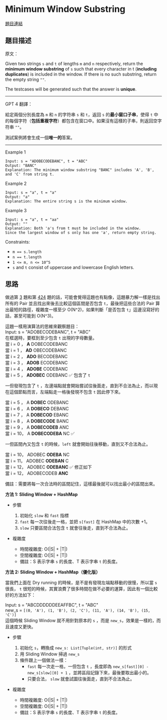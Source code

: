 # Minimum Window Substring
[題目連結](https://leetcode.com/problems/minimum-window-substring/)

## 題目描述
原文：

Given two strings `s` and `t` of lengths `m` and `n` respectively, return the **minimum window substring**
 of `s` such that every character in t (**including duplicates**) is included in the window. If there is no such substring, return the empty string `""`.

The testcases will be generated such that the answer is **unique**.


----

GPT 4 翻譯：

給定兩個分別長度為 `m` 和 `n` 的字符串 `s` 和 `t`，返回 `s` 的**最小窗口子串**，使得 `t` 中的每個字符（**包括重複字符**）都包含在窗口中。如果沒有這樣的子串，則返回空字符串 `""`。

測試案例將會生成一個**唯一的**答案。


----

Example 1

```
Input: s = "ADOBECODEBANC", t = "ABC"
Output: "BANC"
Explanation: The minimum window substring "BANC" includes 'A', 'B', and 'C' from string t.
```

Example 2
```
Input: s = "a", t = "a"
Output: "a"
Explanation: The entire string s is the minimum window.
```

Example 3

```
Input: s = "a", t = "aa"
Output: ""
Explanation: Both 'a's from t must be included in the window.
Since the largest window of s only has one 'a', return empty string.
```

Constraints:

* `m == s.length`
* `n == t.length`
* `1 <= m, n <= 10^5`
* `s` and `t` consist of uppercase and lowercase English letters.
 

## 思路

做過第 [3](../3.%20Longest%20Substring%20Without%20Repeating%20Characters/) 題和第 [424](../424.%20Longest%20Repeating%20Character%20Replacement/) 題的話，可能會覺得這題也有點像，這題暴力解一樣是找出所有的 Pair 並且找出來後去比較這個區間是否包含 `t`，最後把這些合法的 Pair 算出最短的路徑，複雜度一樣至少 O(N^2)，如果判斷「是否包含 `t`」這邊沒寫好的話，甚至可能到 O(N^3)。

這題一樣用演算法的思維來觀察題目：  
Input: s = "ADOBECODEBANC", t = "ABC"  
在框選時，要框到至少包含 `t` 出現的字母數量。  
當 i = 0 ， **A** DOBECODEBANC  
當 i = 1 ， **AD** OBECODEBANC  
當 i = 2 ， **ADO** BECODEBANC  
當 i = 3 ， **ADOB** ECODEBANC  
當 i = 4 ， **ADOBE** CODEBANC  
當 i = 5 ， **ADOBEC** ODEBANC ✅ 包含了 `t`  

一但發現包含了 `t` ，左邊端點就會開始嘗試往後面走，直到不合法為止，而以現在這個節點而言，左端點走一格後發現不包含 `t` 因此停下來。

當 i = 5 ， A **DOBEC** ODEBANC  
當 i = 6 ， A **DOBECO** DEBANC  
當 i = 7 ， A **DOBECOD** EBANC  
當 i = 8 ， A **DOBECODE** BANC  
當 i = 9 ， A **DOBECODEB** ANC  
當 i = 10， A **DOBECODEBA** NC ✅   

一但區間內又包含 `t` 的時候，`left` 就會開始往後移動，直到又不合法為止。  

當 i = 10， ADOBEC **ODEBA** NC   
當 i = 11， ADOBEC **ODEBAN** C  
當 i = 12， ADOBEC **ODEBANC**  ✅ 修正如下  
當 i = 12， ADOBECODEB **ANC**   

備註：需要將每一次合法時的區間記住，這樣最後就可以找出最小的區間出來。

**方法 1: Sliding Window + HashMap**

* 步驟
    1. 初始化 `slow` 和 `fast` 指標
    2. `fast` 每一次往後走一格，並把 `s[fast]` 在 HashMap 中的次數 +1。
    3. `slow` 只要區間合法包含 `t` 就會往後走，直到不合法為止。

* 複雜度
    * 時間複雜度: O(|S| + |T|)
    * 空間複雜度: O(|S| + |T|)
    * 備註：S 表示字串 `s` 的長度、T 表示字串 `t` 的長度。

**方法 2: Sliding Window + HashMap（優化版）**

當我們上面在 Dry running 的時候，是不是有發現左端點移動的很慢，所以當 `s` 很長， `t` 很短的時候，其實浪費了很多時間在做不必要的運算，因此有一個比較好的方法如下：

Input: s = "ABCDDDDDDEEAFFBC", t = "ABC"  
new_s = `[(0, 'A'), (1, 'B'), (2, 'C'), (11, 'A'), (14, 'B'), (15, 'C')]`  
這個時候 Sliding Window 就不用針對原本的 `s` ，而是 `new_s`，效果是一樣的，而且速度又更快。

* 步驟
    1. 初始化 `s`，轉換成 `new_s: List[Tuple(int, str)]` 的形式
    2. 用 Sliding Window 掃過 `new_s`
    3. 條件跟上一個做法一樣：
        * `fast` 每一次走一格，一但包含 `t` ，長度即為 `new_s[fast][0] - new_s[slow][0] + 1` ，並將區段記錄下來，最後要取出最小的。
        * 只要合法， `slow` 就會試圖往後面走，直到不合法為止。

* 複雜度
    * 時間複雜度: O(|S| + |T|)
    * 空間複雜度: O(|S| + |T|)
    * 備註：S 表示字串 `s` 的長度、T 表示字串 `t` 的長度。
